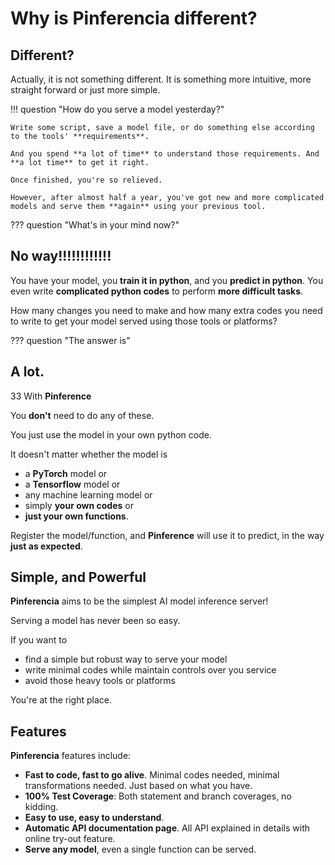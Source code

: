# Why is **Pinferencia** different?

## Different?

Actually, it is not something different. It is something more intuitive, more straight forward or just more simple.

!!! question "How do you serve a model yesterday?"

    Write some script, save a model file, or do something else according to the tools' **requirements**.
    
    And you spend **a lot of time** to understand those requirements. And **a lot time** to get it right.

    Once finished, you're so relieved.
    
    However, after almost half a year, you've got new and more complicated models and serve them **again** using your previous tool.

??? question "What's in your mind now?"
    <h2>**No way!!!!!!!!!!!!**</h2>

You have your model, you **train it in python**, and you **predict in python**. You even write **complicated python codes** to perform **more difficult tasks**.

How many changes you need to make and how many extra codes you need to write to get your model served using those tools or platforms?

??? question "The answer is"
    <h2>**A lot**.</h2>


33 With **Pinference**

You **don't** need to do any of these.

You just use the model in your own python code.

It doesn't matter whether the model is
- a **PyTorch** model or
- a **Tensorflow** model or
- any machine learning model or
- simply **your own codes** or
- **just your own functions**.

Register the model/function, and **Pinference** will use it to predict, in the way **just as expected**.

## Simple, and Powerful

**Pinferencia** aims to be the simplest AI model inference server!

Serving a model has never been so easy.

If you want to

- find a simple but robust way to serve your model
- write minimal codes while maintain controls over you service
- avoid those heavy tools or platforms

You're at the right place.

## Features

**Pinferencia** features include:

- **Fast to code, fast to go alive**. Minimal codes needed, minimal transformations needed. Just based on what you have.
- **100% Test Coverage**: Both statement and branch coverages, no kidding.
- **Easy to use, easy to understand**.
- **Automatic API documentation page**. All API explained in details with online try-out feature.
- **Serve any model**, even a single function can be served.